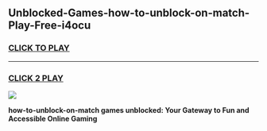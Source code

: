 
## Unblocked-Games-how-to-unblock-on-match-Play-Free-i4ocu
<h3>
<a href="https://premium76.site?title=how-to-unblock-on-match&ref=10A">CLICK TO PLAY</a></h3>
<hr>

<h3>
<a href="https://premium76.site?title=how-to-unblock-on-match&ref=10A">CLICK 2 PLAY</a>
  
</h3>

<a href="https://premium76.site?title=how-to-unblock-on-match&ref=10A"><img src="https://clearcache.store/games.png"></a>


**how-to-unblock-on-match games unblocked: Your Gateway to Fun and Accessible Online Gaming**
